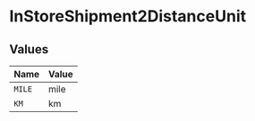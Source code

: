 # InStoreShipment2DistanceUnit


## Values

| Name   | Value  |
| ------ | ------ |
| `MILE` | mile   |
| `KM`   | km     |